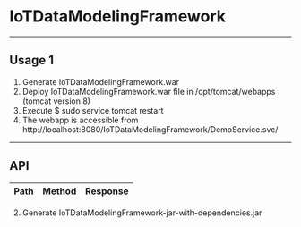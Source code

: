 # IoTDataModelingFramework
----

## Usage 1
1. Generate IoTDataModelingFramework.war
2. Deploy IoTDataModelingFramework.war file in /opt/tomcat/webapps (tomcat version 8)
3. Execute $ sudo service tomcat restart
4. The webapp is accessible from http://localhost:8080/IoTDataModelingFramework/DemoService.svc/

----
## API

| Path                                                                                           	| Method 	| Response                                                        	|
|------------------------------------------------------------------------------------------------	|--------	|-----------------------------------------------------------------	|




2. Generate IoTDataModelingFramework-jar-with-dependencies.jar

